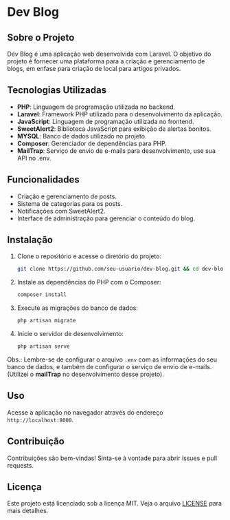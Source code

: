 # Dev Blog

## Sobre o Projeto

Dev Blog é uma aplicação web desenvolvida com Laravel. O objetivo do projeto é fornecer uma plataforma para a criação e gerenciamento de blogs, em enfase para criação de local para artigos privados.

## Tecnologias Utilizadas

- **PHP**: Linguagem de programação utilizada no backend.
- **Laravel**: Framework PHP utilizado para o desenvolvimento da aplicação.
- **JavaScript**: Linguagem de programação utilizada no frontend.
- **SweetAlert2**: Biblioteca JavaScript para exibição de alertas bonitos.
- **MYSQL**: Banco de dados utilizado no projeto.
- **Composer**: Gerenciador de dependências para PHP.
- **MailTrap**: Serviço de envio de e-mails para desenvolvimento, use sua API no .env.

## Funcionalidades

- Criação e gerenciamento de posts.
- Sistema de categorias para os posts.
- Notificações com SweetAlert2.
- Interface de administração para gerenciar o conteúdo do blog.

## Instalação

1. Clone o repositório e acesse o diretório do projeto:
    ```sh
    git clone https://github.com/seu-usuario/dev-blog.git && cd dev-blog
    ```

2. Instale as dependências do PHP com o Composer:
    ```sh
    composer install
    ```

3. Execute as migrações do banco de dados:
    ```sh
    php artisan migrate
    ```

4. Inicie o servidor de desenvolvimento:
    ```sh
    php artisan serve
    ```
Obs.: Lembre-se de configurar o arquivo `.env` com as informações do seu banco de dados, e também de configurar o serviço de envio de e-mails. (Utilizei o **mailTrap** no desenvolvimento desse projeto).

## Uso

Acesse a aplicação no navegador através do endereço `http://localhost:8000`.
    
## Contribuição

Contribuições são bem-vindas! Sinta-se à vontade para abrir issues e pull requests.

## Licença

Este projeto está licenciado sob a licença MIT. Veja o arquivo [LICENSE](LICENSE) para mais detalhes.
